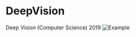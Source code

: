 # DeepVision
Deep Vision (Computer Science) 2019
![Example](C:\Users\maggi\Desktop\temp\example-1.jpg)
